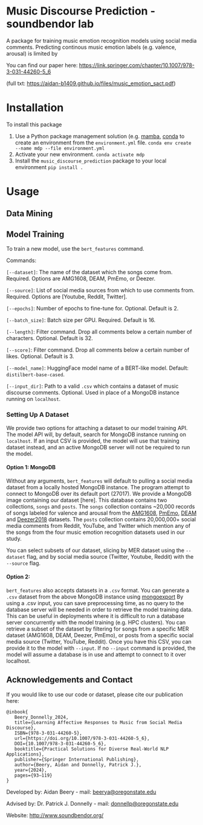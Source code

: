 # Music Discourse Prediction - soundbendor lab

A package for training music emotion recognition models using social media comments. Predicting continous music emotion labels (e.g. valence, arousal) is limited by 

You can find our paper here: https://link.springer.com/chapter/10.1007/978-3-031-44260-5_6 

(full txt: https://aidan-b1409.github.io/files/music_emotion_sact.pdf)

# Installation

To install this package
1. Use a Python package management solution (e.g. [mamba](https://mamba.readthedocs.io/en/latest/installation/mamba-installation.html), [conda](https://docs.conda.io/en/latest/) to create an environment from the `environment.yml` file.
   `conda env create --name mdp --file environment.yml`
2. Activate your new environment.
   `conda activate mdp`
3. Install the `music_discourse_prediction` package to your local environment
   `pip install .`

# Usage

## Data Mining

## Model Training

To train a new model, use the `bert_features` command. 

Commands:

`[--dataset]`: The name of the dataset which the songs come from. Required. Options are AMG1608, DEAM, PmEmo, or Deezer.

`[--source]`: List of social media sources from which to use comments from. Required. Options are [Youtube, Reddit, Twitter]. 

`[--epochs]`: Number of epochs to fine-tune for. Optional. Default is 2.

`[--batch_size]`: Batch size per GPU. Required. Default is 16.

`[--length]`: Filter command. Drop all comments below a certain number of characters. Optional. Default is 32.

`[--score]`: Filter command. Drop all comments below a certain number of likes. Optional. Default is 3.

`[--model_name]`: HuggingFace model name of a BERT-like model. Default: `distilbert-base-cased`.

`[--input_dir]`: Path to a valid `.csv` which contains a dataset of music discourse comments. Optional. Used in place of a MongoDB instance running on `localhost`.

### Setting Up A Dataset
We provide two options for attaching a dataset to our model training API. The model API will, by default, search for MongoDB instance running on `localhost`. If an input CSV is provided, the model will use that training dataset instead, and an active MongoDB server will not be required to run the model.

#### Option 1: MongoDB

Without any arguments, `bert_features` will default to pulling a social media dataset from a locally hosted MongoDB instance. The program attempt to connect to MongoDB over its default port (27017). We provide a MongoDB image containing our dataset [here]. This database contains two collections, `songs` and `posts`. The `songs` collection contains ~20,000 records of songs labeled for valence and arousal from the [AMG1608](https://ieeexplore.ieee.org/document/7178058), [PmEmo](https://github.com/HuiZhangDB/PMEmo), [DEAM](https://cvml.unige.ch/databases/DEAM/) and [Deezer2018](https://research.deezer.com/publication/2018/09/26/ismir-delbouys.html) datasets. The `posts` collection contains 20,000,000+ social media comments from Reddit, YouTube, and Twitter which mention any of the songs from the four music emotion recognition datasets used in our study. 

You can select subsets of our dataset, slicing by MER dataset using the `--dataset` flag, and by social media source (Twitter, Youtube, Reddit) with the `--source` flag.


#### Option 2: 

`bert_features` also accepts datasets in a `.csv` format. You can generate a `.csv` dataset from the above MongoDB instance using [mongoexport](https://www.mongodb.com/docs/database-tools/mongoexport/) By using a .csv input, you can save preprocessing time, as no query to the database server will be needed in order to retrieve the model training data. This can be useful in deployments where it is difficult to run a database server concurrently with the model training (e.g. HPC clusters). You can retrieve a subset of the dataset by filtering for songs from a specific MER dataset (AMG1608, DEAM, Deezer, PmEmo), or posts from a specific social media source (Twitter, YouTube, Reddit). Once you have this CSV, you can provide it to the model with `--input`. If no `--input` command is provided, the model will assume a database is in use and attempt to connect to it over localhost. 


## Acknowledgements and Contact
If you would like to use our code or dataset, please cite our publication here:

```
@inbook{
   Beery_Donnelly_2024,
   title={Learning Affective Responses to Music from Social Media Discourse}, 
   ISBN={978-3-031-44260-5},
   url={https://doi.org/10.1007/978-3-031-44260-5_6},
   DOI={10.1007/978-3-031-44260-5_6},
   booktitle={Practical Solutions for Diverse Real-World NLP Applications},
   publisher={Springer International Publishing}, 
   author={Beery, Aidan and Donnelly, Patrick J.}, 
   year={2024}, 
   pages={93–119}
}
```

Developed by: Aidan Beery - mail: beerya@oregonstate.edu

Advised by: Dr. Patrick J. Donnelly - mail: donnellp@oregonstate.edu

Website: http://www.soundbendor.org/
